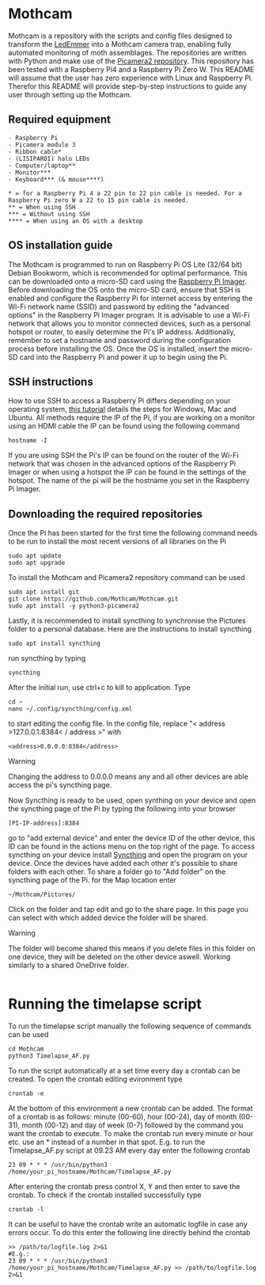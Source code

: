 # Mothcam
Mothcam is a repository with the scripts and config files designed to transform the [LedEmmer](https://www.vlinderstichting.nl/wat-wij-doen/meetnetten/meetnet-nachtvlinders/ledemmers/) into a Mothcam camera trap, enabling fully automated monitoring of moth assemblages. The repositories are written with Python and make use of the [Picamera2 repository](https://github.com/raspberrypi/picamera2/tree/main). This repository has been tested with a Raspberry Pi4 and a Raspberry Pi Zero W. This README will assume that the user has zero experience with Linux and Raspberry Pi. Therefor this README will provide step-by-step instructions to guide any user through setting up the Mothcam.


## Required equipment
```
- Raspberry Pi 
- Picamera module 3
- Ribbon cable*
- (LISIPAROI) halo LEDs
- Computer/laptop**
- Monitor*** 
- Keyboard*** (& mouse****)

* = for a Raspberry Pi 4 a 22 pin to 22 pin cable is needed. For a Raspberry Pi zero W a 22 to 15 pin cable is needed.
** = When using SSH
*** = Without using SSH
**** = When using an OS with a desktop
```  
## OS installation guide
The Mothcam is programmed to run on Raspberry Pi OS Lite (32/64 bit) Debian Bookworm, which is recommended for optimal performance. This can be downloaded onto a micro-SD card using the [Raspberry Pi Imager](https://www.raspberrypi.com/software/). Before downloading the OS onto the micro-SD card, ensure that SSH is enabled and configure the Raspberry Pi for internet access by entering the Wi-Fi network name (SSID) and password by editing the "advanced options" in the Raspberry Pi Imager program. It is advisable to use a Wi-Fi network that allows you to monitor connected devices, such as a personal hotspot or router, to easily determine the Pi's IP address. Additionally, remember to set a hostname and password during the configuration process before installing the OS. Once the OS is installed, insert the micro-SD card into the Raspberry Pi and power it up to begin using the Pi.

## SSH instructions
How to use SSH to access a Raspberry Pi differs depending on your operating system, [this tutorial](https://www.onlogic.com/blog/how-to-ssh-into-raspberry-pi/) details the steps for Windows, Mac and Ubuntu. All methods require the IP of the Pi, if you are working on a monitor using an HDMI cable the IP can be found using the following command
```
hostname -I
```
If you are using SSH the Pi's IP can be found on the router of the Wi-Fi network that was chosen in the advanced options of the Raspberry Pi Imager or when using a hotspot the IP can be found in the settings of the hotspot. The name of the pi will be the hostname you set in the Raspberry Pi Imager. 

## Downloading the required repositories
Once the Pi has been started for the first time the following command needs to be run to install the most recent versions of all libraries on the Pi
```
sudo apt update
sudo apt upgrade
```
To install the Mothcam and Picamera2 repository command can be used
```
sudo apt install git
git clone https://github.com/Mothcam/Mothcam.git
sudo apt install -y python3-picamera2
```

Lastly, it is recommended to install syncthing to synchronise the Pictures folder to a personal database. Here are the instructions to install syncthing

```
sudo apt install syncthing
```
run syncthing by typing
```
syncthing
```
After the initial run, use ctrl+c to kill to application. Type
```
cd ~
nano ~/.config/syncthing/config.xml
```
to start editing the config file. In the config file, replace "< address >127.0.0.1:8384< / address >" with 
```
<address>0.0.0.0:8384</address>
```
> [!WARNING]
> Changing the address to 0.0.0.0 means any and all other devices are able access the pi's syncthing page.

Now Syncthing is ready to be used, open synthing on your device and open the syncthing page of the Pi by typing the following into your browser
```
[PI-IP-address]:8384
```
go to "add external device" and enter the device ID of the other device, this ID can be found in the actions menu on the top right of the page. To access syncthing on your device install [Syncthing](https://syncthing.net/downloads/) and open the program on your device.
Once the devices have added each other it's possible to share folders with each other. To share a folder go to "Add folder" on the syncthing page of the Pi. for the Map location enter 
```
~/Mothcam/Pictures/
```
Click on the folder and tap edit and go to the share page. In this page you can select with which added device the folder will be shared.
> [!WARNING]
> The folder will become shared this means if you delete files in this folder on one device, they will be deleted on the other device aswell. Working similarly to a shared OneDrive folder.

<!--# Editing the settings of the timelapse script
To edit the settings of the timelapse script in an easy manner a config file can be used. This config file can be edited using the following commands
```
cd Mothcam
nano mothconfig.json
```
Within this file the following settings can be found and adjusted:
-  GPIO: this setting can be set to True or False depending on whether the GPIO pins on the Pi are being used (True) or not (False).
-  start_hhmm: determines the start time of the script. E.g. the script should start at 9.23 AM, this setting will then be set to 09:23.
- end_hhmm: determines the end time of the script. This setting follows the same format as the start_hhmm setting.
- camera_w and camera_h: these settings are used to set the size of the pictures taken. E.g. a resolution of 3040x4056 would be set by adjusting the camera_w setting to 3040 and the camera_h setting to 4056.
- autofocus: this setting can be set to True or False depensing on whether you want autofocus turned on (True) or off (False)
- focus_dist_m: if autofocus is turned off this setting determines the focus distance the camera will have in meters. E.g. if the camera should focus on a 5 cm distance this setting will be set to 0.05.
``` -->
```
```
# Running the timelapse script
To run the timelapse script manually the following sequence of commands can be used
```
cd Mothcam
python3 Timelapse_AF.py
```
To run the script automatically at a set time every day a crontab can be created. To open the crontab editing evironment type
```
crontab -e
```
At the bottom of this environment a new crontab can be added. The format of a crontab is as follows: minute (00-60), hour (00-24), day of month (00-31), month (00-12) and day of week (0-7) followed by the command you want the crontab to execute. To make the crontab run every minute or hour etc. use an * instead of a number in that spot. E.g. to run the Timelapse_AF.py script at 09.23 AM every day enter the following crontab
```
23 09 * * * /usr/bin/python3 /home/your_pi_hostname/Mothcam/Timelapse_AF.py
```
After entering the crontab press control X, Y and then enter to save the crontab. To check if the crontab installed successfully type
```
crontab -l
```
It can be useful to have the crontab write an automatic logfile in case any errors occur. To do this enter the following line directly behind the crontab
```
>> /path/to/logfile.log 2>&1
#E.g.:
23 09 * * * /usr/bin/python3 /home/your_pi_hostname/Mothcam/Timelapse_AF.py >> /path/to/logfile.log 2>&1


